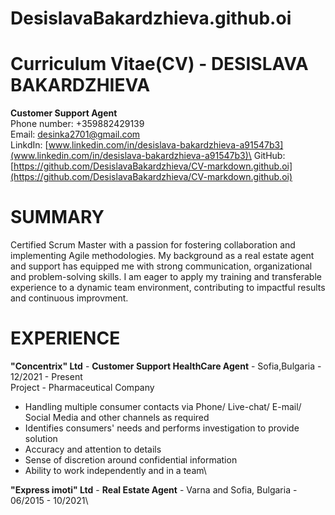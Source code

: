# DesislavaBakardzhieva.github.oi
# Curriculum Vitae(CV) - **DESISLAVA BAKARDZHIEVA**
**Customer Support Agent**\
Phone number: +359882429139\
Email: desinka2701@gmail.com\
LinkdIn: [www.linkedin.com/in/desislava-bakardzhieva-a91547b3](www.linkedin.com/in/desislava-bakardzhieva-a91547b3)\
GitHub: [https://github.com/DesislavaBakardzhieva/CV-markdown.github.oi](https://github.com/DesislavaBakardzhieva/CV-markdown.github.oi)

# SUMMARY
Certified Scrum Master with a passion for fostering collaboration and implementing Agile methodologies. My background as a real estate agent and support has equipped me with strong communication, organizational and problem-solving skills. I am eager to apply my training and transferable experience to a dynamic team environment, contributing to impactful results and continuous improvment.

# EXPERIENCE

**"Concentrix" Ltd** - **Customer Support HealthCare Agent** - Sofia,Bulgaria - 12/2021 - Present\
Project - Pharmaceutical Company
+ Handling multiple consumer contacts via Phone/ Live-chat/ E-mail/ Social Media and other channels as required
+ Identifies consumers' needs and performs investigation to provide solution
+ Accuracy and attention to details
+ Sense of discretion around confidential information
+ Ability to work independently and in a team\

**"Express imoti" Ltd** - **Real Estate Agent** - Varna and Sofia, Bulgaria - 06/2015 - 10/2021\





